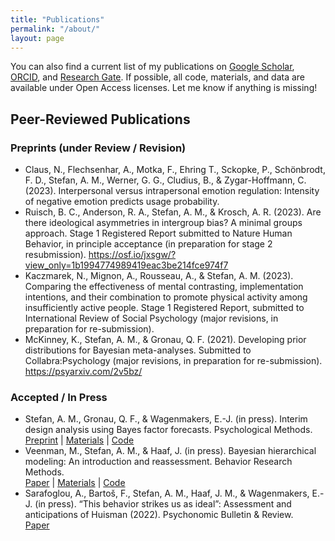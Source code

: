 ```yaml
---
title: "Publications"
permalink: "/about/"
layout: page
---
```


You can also find a current list of my publications on [Google Scholar](https://scholar.google.de/citations?user=5w0yig0AAAAJ&hl=de), [ORCID](https://orcid.org/0000-0003-3382-4746), and [Research Gate](https://www.researchgate.net/profile/Angelika-Stefan). If possible, all code, materials, and data are available under Open Access licenses. Let me know if anything is missing! 

## Peer-Reviewed Publications

### Preprints (under Review / Revision)

-  Claus, N., Flechsenhar, A., Motka, F., Ehring T., Sckopke, P., Schönbrodt, F. D., Stefan, A. M., Werner, G. G., Cludius, B., & Zygar-Hoffmann, C. (2023). Interpersonal versus intrapersonal emotion regulation: Intensity of negative emotion predicts usage probability.
-  Ruisch, B. C., Anderson, R. A., Stefan, A. M., & Krosch, A. R. (2023). Are there ideological asymmetries in intergroup bias? A minimal groups approach. Stage 1 Registered Report submitted to Nature Human Behavior, in principle acceptance (in preparation for stage 2 resubmission). https://osf.io/jxsgw/?view_only=1b1994774989419eac3be214fce974f7 
-  Kaczmarek, N., Mignon, A., Rousseau, A., & Stefan, A. M. (2023). Comparing the effectiveness of mental contrasting, implementation intentions, and their combination to promote physical activity among insufficiently active people. Stage 1 Registered Report, submitted to International Review of Social Psychology (major revisions, in preparation for re-submission).
-  McKinney, K., Stefan, A. M., & Gronau, Q. F. (2021). Developing prior distributions for Bayesian meta-analyses. Submitted to Collabra:Psychology (major revisions, in preparation for re-submission). https://psyarxiv.com/2v5bz/ 


### Accepted / In Press

- Stefan, A. M., Gronau, Q. F., & Wagenmakers, E.-J. (in press). Interim design analysis using Bayes factor forecasts. Psychological Methods.  
[Preprint](https://psyarxiv.com/9sazk) | [Materials](https://osf.io/xh2ep/) | [Code](https://github.com/astefan1/forecastBF)
- Veenman, M., Stefan, A. M., & Haaf, J. (in press). Bayesian hierarchical modeling: An introduction and reassessment. Behavior Research Methods.  
[Paper](https://doi.org/10.3758/s13428-023-02204-3) | [Materials](https://osf.io/cn73e/) | [Code](https://github.com/MyrtheV/Bayesian-Hierarchical-Modelling-An-Introduction-and-Reassessment/tree/main)
- Sarafoglou, A., Bartoš, F., Stefan, A. M., Haaf, J. M., & Wagenmakers, E.-J. (in press). “This behavior strikes us as ideal”: Assessment and anticipations of Huisman (2022). Psychonomic Bulletin & Review.  
[Paper](https://doi.org/10.3758/s13423-023-02299-x)
